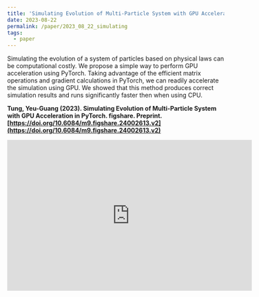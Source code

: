 ```yaml
---
title: 'Simulating Evolution of Multi-Particle System with GPU Acceleration in PyTorch'
date: 2023-08-22
permalink: /paper/2023_08_22_simulating
tags:
  - paper
---
```


Simulating the evolution of a system of particles based on physical laws can be computational costly. We propose a simple way to perform GPU acceleration using PyTorch. Taking advantage of the efficient matrix operations and gradient calculations in PyTorch, we can readily accelerate the simulation using GPU. We showed that this method produces correct simulation results and runs significantly faster then when using CPU.

**Tung, Yeu-Guang (2023). Simulating Evolution of Multi-Particle System with GPU Acceleration in PyTorch. figshare. Preprint. [https://doi.org/10.6084/m9.figshare.24002613.v2](https://doi.org/10.6084/m9.figshare.24002613.v2)**

<iframe src="https://widgets.figshare.com/articles/24002613/embed?show_title=1" width="568" height="351" allowfullscreen frameborder="0">
